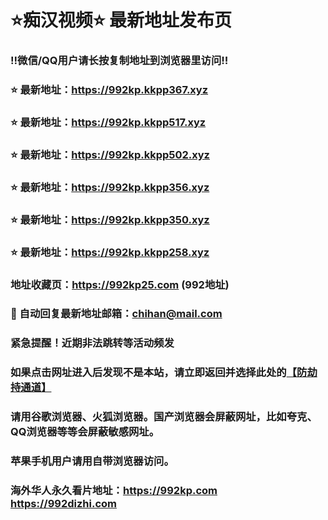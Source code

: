 # ⭐️痴汉视频⭐️ 最新地址发布页

### ‼️微信/QQ用户请长按复制地址到浏览器里访问‼️

### ⭐️ 最新地址：https://992kp.kkpp367.xyz

### ⭐️ 最新地址：https://992kp.kkpp517.xyz

### ⭐️ 最新地址：https://992kp.kkpp502.xyz

### ⭐️ 最新地址：https://992kp.kkpp356.xyz

### ⭐️ 最新地址：https://992kp.kkpp350.xyz

### ⭐️ 最新地址：https://992kp.kkpp258.xyz



### 地址收藏页：https://992kp25.com (992地址)
### 📧 自动回复最新地址邮箱：chihan@mail.com
### 紧急提醒！近期非法跳转等活动频发
### 如果点击网址进入后发现不是本站，请立即返回并选择此处的[【防劫持通道】](https://23.224.130.222:7583)
### 请用谷歌浏览器、火狐浏览器。国产浏览器会屏蔽网址，比如夸克、QQ浏览器等等会屏蔽敏感网址。
### 苹果手机用户请用自带浏览器访问。
### 海外华人永久看片地址：https://992kp.com  https://992dizhi.com
